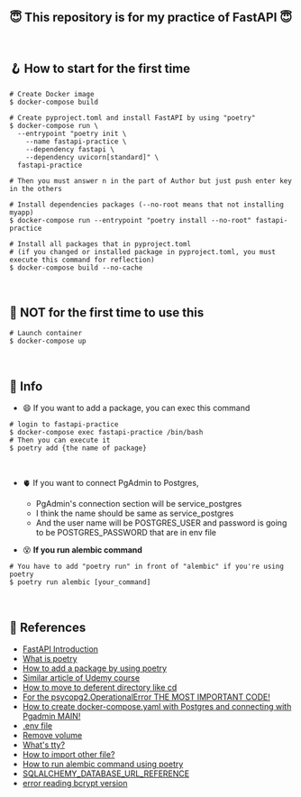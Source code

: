 ## 😇 This repository is for my practice of FastAPI 😇
<br>

## 🪝 How to start for the first time
``` shell
# Create Docker image
$ docker-compose build

# Create pyproject.toml and install FastAPI by using "poetry"
$ docker-compose run \
  --entrypoint "poetry init \
    --name fastapi-practice \
    --dependency fastapi \
    --dependency uvicorn[standard]" \
  fastapi-practice

# Then you must answer n in the part of Author but just push enter key in the others

# Install dependencies packages (--no-root means that not installing myapp)
$ docker-compose run --entrypoint "poetry install --no-root" fastapi-practice

# Install all packages that in pyproject.toml
# (if you changed or installed package in pyproject.toml, you must execute this command for reflection)
$ docker-compose build --no-cache
```
<br>

## 🚦 NOT for the first time to use this
``` shell
# Launch container
$ docker-compose up
```
<br>

## 🦖 Info
- 😄 If you want to add a package, you can exec this command
```shell
# login to fastapi-practice
$ docker-compose exec fastapi-practice /bin/bash
# Then you can execute it
$ poetry add {the name of package}
```
<br>

- 🫀 If you want to connect PgAdmin to Postgres,
  - PgAdmin's connection section will be service_postgres
  - I think the name should be same as service_postgres
  - And the user name will be POSTGRES_USER and password is going to be POSTGRES_PASSWORD that are in env file

- 😵 **If you run alembic command**
```shell
# You have to add "poetry run" in front of "alembic" if you're using poetry
$ poetry run alembic [your_command]
```

<br>

## 🚢 References
- [FastAPI Introduction](https://zenn.dev/sh0nk/books/537bb028709ab9/)
- [What is poetry](https://qiita.com/nilwurtz/items/0e5b8382757ccad9a56c)
- [How to add a package by using poetry](https://zenn.dev/rihito/articles/7b48821e4a3f74)
- [Similar article of Udemy course](https://qiita.com/yamarao/items/6889adfd4b484b7b5e11)
- [How to move to deferent directory like cd](https://qiita.com/rururu_kenken/items/8b5862e54fbe156a8cb8)
- [For the psycopg2.OperationalError THE MOST IMPORTANT CODE!](https://zenn.dev/ryo_t/articles/3be7a5ca39d496)
- [How to create docker-compose.yaml with Postgres and connecting with Pgadmin MAIN!](https://qiita.com/Akhr/items/8d5b5127ee971a640253)
- [.env file](https://qiita.com/SolKul/items/989727aeeafcae28ecf7)
- [Remove volume](https://ysko909.github.io/posts/delete-volume-when-get-password-authentication-failed-error/)
- [What's tty?](https://zenn.dev/hohner/articles/43a0da20181d34)
- [How to import other file?](https://qiita.com/karadaharu/items/37403e6e82ae4417d1b3)
- [How to run alembic command using poetry](https://zenn.dev/keita_f/articles/4493e3cfd76aec)
- [SQLALCHEMY_DATABASE_URL_REFERENCE](https://stackoverflow.com/questions/71116549/sqlalchemy-exc-operationalerror-psycopg2-operationalerror-with-postgresql)
- [error reading bcrypt version ](https://github.com/langflow-ai/langflow/issues/1173)

